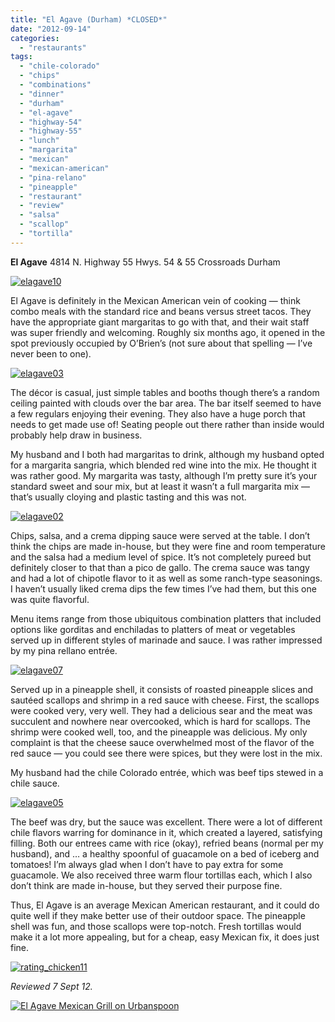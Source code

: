 ```yaml
---
title: "El Agave (Durham) *CLOSED*"
date: "2012-09-14"
categories:
  - "restaurants"
tags:
  - "chile-colorado"
  - "chips"
  - "combinations"
  - "dinner"
  - "durham"
  - "el-agave"
  - "highway-54"
  - "highway-55"
  - "lunch"
  - "margarita"
  - "mexican"
  - "mexican-american"
  - "pina-relano"
  - "pineapple"
  - "restaurant"
  - "review"
  - "salsa"
  - "scallop"
  - "tortilla"
---
```


**El Agave** 4814 N. Highway 55 Hwys. 54 & 55 Crossroads Durham

[![](http://s3.amazonaws.com/thegourmez-wpmedia/2012/09/elagave10.jpg "elagave10")](http://s3.amazonaws.com/thegourmez-wpmedia/2012/09/elagave10.jpg)

El Agave is definitely in the Mexican American vein of cooking — think combo meals with the standard rice and beans versus street tacos. They have the appropriate giant margaritas to go with that, and their wait staff was super friendly and welcoming. Roughly six months ago, it opened in the spot previously occupied by O’Brien’s (not sure about that spelling — I’ve never been to one).

[![](http://s3.amazonaws.com/thegourmez-wpmedia/2012/09/elagave03.jpg "elagave03")](http://s3.amazonaws.com/thegourmez-wpmedia/2012/09/elagave03.jpg)

The décor is casual, just simple tables and booths though there’s a random ceiling painted with clouds over the bar area. The bar itself seemed to have a few regulars enjoying their evening. They also have a huge porch that needs to get made use of! Seating people out there rather than inside would probably help draw in business.

My husband and I both had margaritas to drink, although my husband opted for a margarita sangria, which blended red wine into the mix. He thought it was rather good. My margarita was tasty, although I’m pretty sure it’s your standard sweet and sour mix, but at least it wasn’t a full margarita mix — that’s usually cloying and plastic tasting and this was not.

[![](http://s3.amazonaws.com/thegourmez-wpmedia/2012/09/elagave02.jpg "elagave02")](http://s3.amazonaws.com/thegourmez-wpmedia/2012/09/elagave02.jpg)

Chips, salsa, and a crema dipping sauce were served at the table. I don’t think the chips are made in-house, but they were fine and room temperature and the salsa had a medium level of spice. It’s not completely pureed but definitely closer to that than a pico de gallo. The crema sauce was tangy and had a lot of chipotle flavor to it as well as some ranch-type seasonings. I haven’t usually liked crema dips the few times I’ve had them, but this one was quite flavorful.

Menu items range from those ubiquitous combination platters that included options like gorditas and enchiladas to platters of meat or vegetables served up in different styles of marinade and sauce. I was rather impressed by my pina rellano entrée.

[![](http://s3.amazonaws.com/thegourmez-wpmedia/2012/09/elagave07.jpg "elagave07")](http://s3.amazonaws.com/thegourmez-wpmedia/2012/09/elagave07.jpg)

Served up in a pineapple shell, it consists of roasted pineapple slices and sautéed scallops and shrimp in a red sauce with cheese. First, the scallops were cooked very, very well. They had a delicious sear and the meat was succulent and nowhere near overcooked, which is hard for scallops. The shrimp were cooked well, too, and the pineapple was delicious. My only complaint is that the cheese sauce overwhelmed most of the flavor of the red sauce — you could see there were spices, but they were lost in the mix.

My husband had the chile Colorado entrée, which was beef tips stewed in a chile sauce.

[![](http://s3.amazonaws.com/thegourmez-wpmedia/2012/09/elagave05.jpg "elagave05")](http://s3.amazonaws.com/thegourmez-wpmedia/2012/09/elagave05.jpg)

The beef was dry, but the sauce was excellent. There were a lot of different chile flavors warring for dominance in it, which created a layered, satisfying filling. Both our entrees came with rice (okay), refried beans (normal per my husband), and … a healthy spoonful of guacamole on a bed of iceberg and tomatoes! I’m always glad when I don’t have to pay extra for some guacamole. We also received three warm flour tortillas each, which I also don’t think are made in-house, but they served their purpose fine.

Thus, El Agave is an average Mexican American restaurant, and it could do quite well if they make better use of their outdoor space. The pineapple shell was fun, and those scallops were top-notch. Fresh tortillas would make it a lot more appealing, but for a cheap, easy Mexican fix, it does just fine.

[![](http://s3.amazonaws.com/thegourmez-wpmedia/2009/02/rating_chicken11.gif "rating_chicken11")](http://s3.amazonaws.com/thegourmez-wpmedia/2009/02/rating_chicken11.gif)

_Reviewed 7 Sept 12._

[![El Agave Mexican Grill on Urbanspoon](http://www.urbanspoon.com/b/link/1661146/minilink.gif)](http://www.urbanspoon.com/r/25/1661146/restaurant/RTP/El-Agave-Mexican-Grill-Durham)
